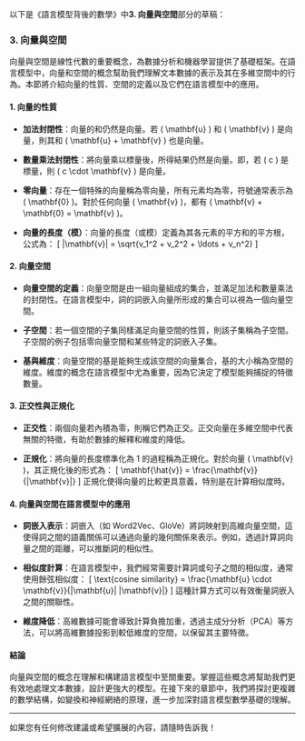 以下是《語言模型背後的數學》中**3. 向量與空間**部分的草稿：

### 3. 向量與空間

向量與空間是線性代數的重要概念，為數據分析和機器學習提供了基礎框架。在語言模型中，向量和空間的概念幫助我們理解文本數據的表示及其在多維空間中的行為。本節將介紹向量的性質、空間的定義以及它們在語言模型中的應用。

#### 1. 向量的性質

- **加法封閉性**：向量的和仍然是向量。若 \( \mathbf{u} \) 和 \( \mathbf{v} \) 是向量，則其和 \( \mathbf{u} + \mathbf{v} \) 也是向量。

- **數量乘法封閉性**：將向量乘以標量後，所得結果仍然是向量。即，若 \( c \) 是標量，則 \( c \cdot \mathbf{v} \) 是向量。

- **零向量**：存在一個特殊的向量稱為零向量，所有元素均為零，符號通常表示為 \( \mathbf{0} \)。對於任何向量 \( \mathbf{v} \)，都有 \( \mathbf{v} + \mathbf{0} = \mathbf{v} \)。

- **向量的長度（模）**：向量的長度（或模）定義為其各元素的平方和的平方根，公式為：
  \[
  \|\mathbf{v}\| = \sqrt{v_1^2 + v_2^2 + \ldots + v_n^2}
  \]

#### 2. 向量空間

- **向量空間的定義**：向量空間是由一組向量組成的集合，並滿足加法和數量乘法的封閉性。在語言模型中，詞的詞嵌入向量所形成的集合可以視為一個向量空間。

- **子空間**：若一個空間的子集同樣滿足向量空間的性質，則該子集稱為子空間。子空間的例子包括零向量空間和某些特定的詞嵌入子集。

- **基與維度**：向量空間的基是能夠生成該空間的向量集合，基的大小稱為空間的維度。維度的概念在語言模型中尤為重要，因為它決定了模型能夠捕捉的特徵數量。

#### 3. 正交性與正規化

- **正交性**：兩個向量若內積為零，則稱它們為正交。正交向量在多維空間中代表無關的特徵，有助於數據的解釋和維度的降低。

- **正規化**：將向量的長度標準化為 1 的過程稱為正規化。對於向量 \( \mathbf{v} \)，其正規化後的形式為：
  \[
  \mathbf{\hat{v}} = \frac{\mathbf{v}}{\|\mathbf{v}\|}
  \]
  正規化使得向量的比較更具意義，特別是在計算相似度時。

#### 4. 向量與空間在語言模型中的應用

- **詞嵌入表示**：詞嵌入（如 Word2Vec、GloVe）將詞映射到高維向量空間，這使得詞之間的語義關係可以通過向量的幾何關係來表示。例如，透過計算詞向量之間的距離，可以推斷詞的相似性。

- **相似度計算**：在語言模型中，我們經常需要計算詞或句子之間的相似度，通常使用餘弦相似度：
  \[
  \text{cosine similarity} = \frac{\mathbf{u} \cdot \mathbf{v}}{\|\mathbf{u}\| \|\mathbf{v}\|}
  \]
  這種計算方式可以有效衡量詞嵌入之間的關聯性。

- **維度降低**：高維數據可能會導致計算負擔加重，透過主成分分析（PCA）等方法，可以將高維數據投影到較低維度的空間，以保留其主要特徵。

#### 結論

向量與空間的概念在理解和構建語言模型中至關重要。掌握這些概念將幫助我們更有效地處理文本數據，設計更強大的模型。在接下來的章節中，我們將探討更複雜的數學結構，如變換和神經網絡的原理，進一步加深對語言模型數學基礎的理解。

---

如果您有任何修改建議或希望擴展的內容，請隨時告訴我！
